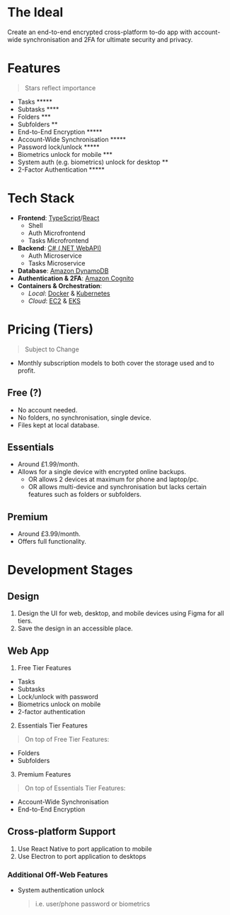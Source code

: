 # The Ideal
Create an end-to-end encrypted cross-platform to-do app with account-wide 
synchronisation and 2FA for ultimate security and privacy.

# Features
> Stars reflect importance
- Tasks *****
- Subtasks ****
- Folders ***
- Subfolders **
- End-to-End Encryption *****
- Account-Wide Synchronisation *****
- Password lock/unlock *****
- Biometrics unlock for mobile ***
- System auth (e.g. biometrics) unlock for desktop **
- 2-Factor Authentication *****

# Tech Stack
- **Frontend**: [TypeScript](https://www.typescriptlang.org/)/[React](https://react.dev/)
  - Shell
  - Auth Microfrontend
  - Tasks Microfrontend
- **Backend**: [C# (.NET WebAPI)](https://dotnet.microsoft.com/en-us/apps/aspnet/apis)
  - Auth Microservice
  - Tasks Microservice
- **Database**: [Amazon DynamoDB](https://aws.amazon.com/dynamodb/)
- **Authentication & 2FA**: [Amazon Cognito](https://aws.amazon.com/cognito/)
- **Containers & Orchestration**:
  - *Local*: [Docker](https://www.docker.com/) & [Kubernetes](https://kubernetes.io/)
  - *Cloud*: [EC2](https://aws.amazon.com/ec2/) & [EKS](https://aws.amazon.com/eks/)

# Pricing (Tiers)
> Subject to Change
- Monthly subscription models to both cover the storage used and to profit.
## Free (?)
- No account needed.
- No folders, no synchronisation, single device.
- Files kept at local database.
## Essentials
- Around £1.99/month.
- Allows for a single device with encrypted online backups. 
  - OR allows 2 devices at maximum for phone and laptop/pc.
  - OR allows multi-device and synchronisation but lacks certain features such
    as folders or subfolders.
## Premium
- Around £3.99/month.
- Offers full functionality.

# Development Stages
## Design
1. Design the UI for web, desktop, and mobile devices using Figma for all tiers.
2. Save the design in an accessible place.
## Web App
1. Free Tier Features
  - Tasks
  - Subtasks
  - Lock/unlock with password
  - Biometrics unlock on mobile
  - 2-factor authentication
2. Essentials Tier Features
  > On top of Free Tier Features:
  - Folders
  - Subfolders
3. Premium Features
  > On top of Essentials Tier Features:
  - Account-Wide Synchronisation
  - End-to-End Encryption
## Cross-platform Support
1. Use React Native to port application to mobile
2. Use Electron to port application to desktops
### Additional Off-Web Features
- System authentication unlock
  > i.e. user/phone password or biometrics
